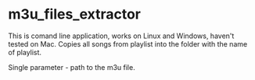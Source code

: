 # m3u_files_extractor
This is comand line application, works on Linux and Windows, haven't tested on Mac.
Copies all songs from playlist into the folder with the name of playlist. 

Single parameter - path to the m3u file.

